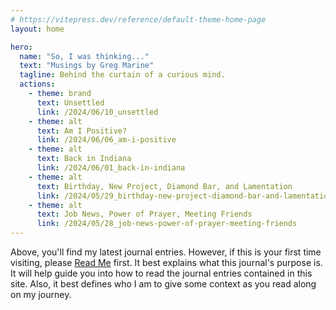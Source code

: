 ```yaml
---
# https://vitepress.dev/reference/default-theme-home-page
layout: home

hero:
  name: "So, I was thinking..."
  text: "Musings by Greg Marine"
  tagline: Behind the curtain of a curious mind.
  actions:
    - theme: brand
      text: Unsettled
      link: /2024/06/10_unsettled
    - theme: alt
      text: Am I Positive?
      link: /2024/06/06_am-i-positive
    - theme: alt
      text: Back in Indiana
      link: /2024/06/01_back-in-indiana
    - theme: alt
      text: Birthday, New Project, Diamond Bar, and Lamentation
      link: /2024/05/29_birthday-new-project-diamond-bar-and-lamentation
    - theme: alt
      text: Job News, Power of Prayer, Meeting Friends
      link: /2024/05/28_job-news-power-of-prayer-meeting-friends
---
```


Above, you'll find my latest journal entries. However, if this is your first time visiting, please [Read Me](read-me) first. It best explains what this journal's purpose is. It will help guide you into how to read the journal entries contained in this site. Also, it best defines who I am to give some context as you read along on my journey.